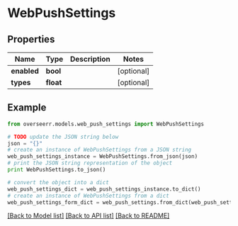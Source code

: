 # WebPushSettings


## Properties

Name | Type | Description | Notes
------------ | ------------- | ------------- | -------------
**enabled** | **bool** |  | [optional] 
**types** | **float** |  | [optional] 

## Example

```python
from overseerr.models.web_push_settings import WebPushSettings

# TODO update the JSON string below
json = "{}"
# create an instance of WebPushSettings from a JSON string
web_push_settings_instance = WebPushSettings.from_json(json)
# print the JSON string representation of the object
print WebPushSettings.to_json()

# convert the object into a dict
web_push_settings_dict = web_push_settings_instance.to_dict()
# create an instance of WebPushSettings from a dict
web_push_settings_form_dict = web_push_settings.from_dict(web_push_settings_dict)
```
[[Back to Model list]](../README.md#documentation-for-models) [[Back to API list]](../README.md#documentation-for-api-endpoints) [[Back to README]](../README.md)


